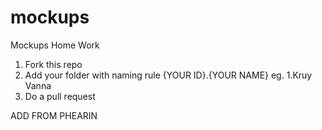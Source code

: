 # mockups
Mockups Home Work

1. Fork this repo
2. Add your folder with naming rule 
    {YOUR ID}.{YOUR NAME} eg. 1.Kruy Vanna
3. Do a pull request


ADD FROM PHEARIN